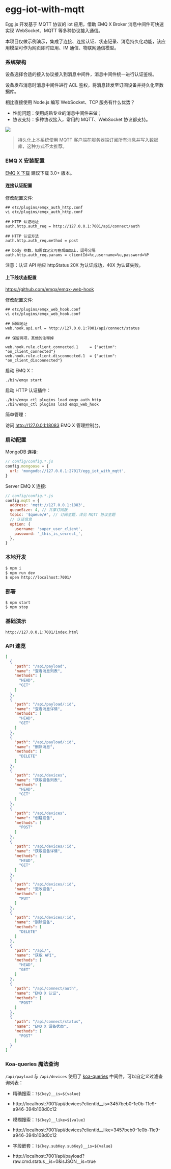# egg-iot-with-mqtt

Egg.js 开发基于 MQTT 协议的 iot 应用，借助 EMQ X Broker 消息中间件可快速实现 WebSocket、MQTT 等多种协议接入通信。

本项目仅做示例演示，集成了连接、连接认证、状态记录、消息持久化功能，该应用模型可作为网页即时应用、IM 通信、物联网通信模型。

### 系统架构

设备选择合适的接入协议接入到消息中间件，消息中间件统一进行认证鉴权。

设备发布消息时消息中间件进行 ACL 鉴权，将消息转发至订阅设备并持久化至数据库。

相比直接使用 Node.js 编写 WebSocket、TCP 服务有什么优势？

- 性能问题：使用成熟专业的消息中间件来做；
- 协议支持：多种协议接入，常用的 MQTT、WebSocket 协议都支持。


![](./docs/_assets/topology.png)

> 持久化上本系统使用 MQTT 客户端在服务器端订阅所有消息并写入数据库，这种方式不太推荐。


### EMQ X 安装配置

[EMQ X 下载](http://emqtt.com/downloads) 建议下载 3.0+ 版本。

#### 连接认证配置

修改配置文件:

```
## etc/plugins/emqx_auth_http.conf
vi etc/plugins/emqx_auth_http.conf
```

```
## HTTP 认证地址
auth.http.auth_req = http://127.0.0.1:7001/api/connect/auth

## HTTP 认证方法
auth.http.auth_req.method = post

## body 参数，如需自定义可在后面加上，逗号分隔
auth.http.auth_req.params = clientId=%c,username=%u,password=%P

```

注意：认证 API 响应 httpStatus 20X 为认证成功，40X 为认证失败。


#### 上下线状态配置


https://github.com/emqx/emqx-web-hook

修改配置文件:

```
## etc/plugins/emqx_web_hook.conf
vi etc/plugins/emqx_web_hook.conf
```

```
## 回调地址
web.hook.api.url = http://127.0.0.1:7001/api/connect/status

## 保留两项，其他的注释掉

web.hook.rule.client.connected.1     = {"action": "on_client_connected"}
web.hook.rule.client.disconnected.1  = {"action": "on_client_disconnected"}

```



启动 EMQ X：
```
./bin/emqx start
```

启动 HTTP 认证插件：
```
./bin/emqx_ctl plugins load emqx_auth_http
./bin/emqx_ctl plugins load emqx_web_hook
```

简单管理：

访问 http://127.0.0.1:18083 EMQ X 管理控制台。


### 启动配置

MongoDB 连接:
```js
// config/config.*.js
config.mongoose = {
  url: 'mongodb://127.0.0.1:27017/egg_iot_with_mqtt',
}
```

Server EMQ X 连接:
```js
// config/config.*.js
config.mqtt = {
  address: 'mqtt://127.0.0.1:1883',
  queueSize: 4, // 共享订阅数
  topic: '$queue/#', // 订阅主题，详见 MQTT 协议主题
  // 认证信息
  option: {
    username: 'super_user_client',
    password: '_this_is_secrect_',
  },
}
```



### 本地开发

```bash
$ npm i
$ npm run dev
$ open http://localhost:7001/
```

### 部署

```bash
$ npm start
$ npm stop
```

### 基础演示

```
http://127.0.0.1:7001/index.html
```


### API 速览

```json
[
  {
    "path": "/api/payload",
    "name": "查看消息列表",
    "methods": [
      "HEAD",
      "GET"
    ]
  },
  {
    "path": "/api/payload/:id",
    "name": "查看消息详情",
    "methods": [
      "HEAD",
      "GET"
    ]
  },
  {
    "path": "/api/payload/:id",
    "name": "删除消息",
    "methods": [
      "DELETE"
    ]
  },
  {
    "path": "/api/devices",
    "name": "获取设备列表",
    "methods": [
      "HEAD",
      "GET"
    ]
  },
  {
    "path": "/api/devices",
    "name": "创建设备",
    "methods": [
      "POST"
    ]
  },
  {
    "path": "/api/devices/:id",
    "name": "获取设备详情",
    "methods": [
      "HEAD",
      "GET"
    ]
  },
  {
    "path": "/api/devices/:id",
    "name": "更改设备",
    "methods": [
      "PUT"
    ]
  },
  {
    "path": "/api/devices/:id",
    "name": "删除设备",
    "methods": [
      "DELETE"
    ]
  },
  {
    "path": "/api/",
    "name": "获取 API",
    "methods": [
      "HEAD",
      "GET"
    ]
  },
  {
    "path": "/api/connect/auth",
    "name": "EMQ X 认证",
    "methods": [
      "POST"
    ]
  },
  {
    "path": "/api/connect/status",
    "name": "EMQ X 设备状态",
    "methods": [
      "POST"
    ]
  }
]
```

### Koa-queries 魔法查询

`/api/payload` 与 `/api/devices` 使用了 [koa-queries](https://www.npmjs.com/package/koa-queries) 中间件，可以自定义过滤查询列表：

- 精确搜索：`?${key}__is=${value}` 
 - http://localhost:7001/api/devices?clientId__is=3457beb0-1e0b-11e9-a946-394b108d0c12
 
- 模糊搜索：`?${key}__like=${value}`
 - http://localhost:7001/api/devices?clientId__like=3457beb0-1e0b-11e9-a946-394b108d0c12

- 字段嵌套：`?${key.subKey.subKey}__is=${value}`
 - http://localhost:7001/api/payload?raw.cmd.status__is=0&isJSON__is=true
